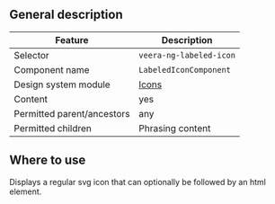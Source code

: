 ## General description

| Feature                    | Description                                                         |
|----------------------------|---------------------------------------------------------------------|
| Selector                   | `veera-ng-labeled-icon`                                              |
| Component name             | `LabeledIconComponent`                                              |
| Design system module       | [Icons](https://veera.eesti.ee/3d136290e/p/135368-ikoonid/b/41be1b) |
| Content                    | yes                                                                 |
| Permitted parent/ancestors | any                                                                 |
| Permitted children         | Phrasing content                                                    |

## Where to use

Displays a regular svg icon that can optionally be followed by an html element.
